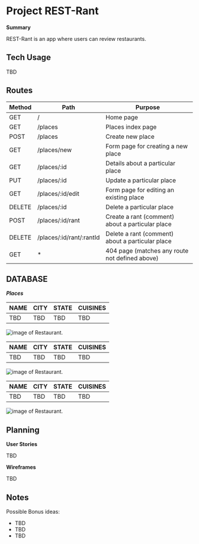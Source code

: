 # Project REST-Rant

**Summary**

REST-Rant is an app where users can review restaurants.

## Tech Usage

TBD

## Routes
|Method|Path|Purpose|
|---	|---	|---	|
| GET |  /	|  	Home page 	|
| GET	|  /places 	|  	Places index page 	|
| POST|  /places 	|  Create new place	|
| GET	|  /places/new 	|  Form page for creating a new place	|
| GET	|  /places/:id 	|  Details about a particular place	|
| PUT	|  /places/:id	|  Update a particular place	|
| GET |  /places/:id/edit 	|  Form page for editing an existing place	|
| DELETE |  /places/:id 	|  Delete a particular place	|
| POST |  /places/:id/rant 	| Create a rant (comment) about a particular place	|
| DELETE |  /places/:id/rant/:rantId 	|  Delete a rant (comment) about a particular place 	|
| GET |  * 	|  404 page (matches any route not defined above) 	| 

## DATABASE 

***Places***

| NAME | CITY | STATE | CUISINES |
|---|---|---|---|
|TBD|TBD|TBD|TBD|

![image of Restaurant.](https://picsum.photos/200/300)

| NAME | CITY | STATE | CUISINES |
|---|---|---|---|
|TBD|TBD|TBD|TBD|

![image of Restaurant.](https://picsum.photos/200/300?grayscale)

| NAME | CITY | STATE | CUISINES |
|---|---|---|---|
|TBD|TBD|TBD|TBD|

![image of Restaurant.](https://picsum.photos/200/300/?blur)


## Planning 

**User Stories**

TBD

**Wireframes**

TBD

## Notes 
Possible Bonus ideas:
- TBD
- TBD
- TBD
